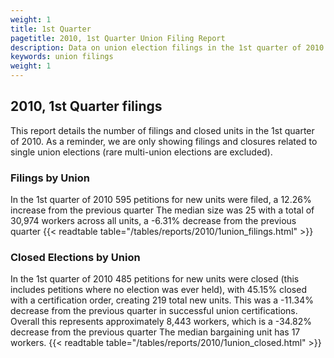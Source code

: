 ```yaml
---
weight: 1
title: 1st Quarter
pagetitle: 2010, 1st Quarter Union Filing Report
description: Data on union election filings in the 1st quarter of 2010
keywords: union filings
weight: 1
---
```


## 2010, 1st Quarter filings

This report details the number of filings and closed units in the 1st quarter of 2010. As a reminder, we are only showing filings and closures related to single union elections (rare multi-union elections are excluded).

### Filings by Union
In the 1st quarter of 2010 595 petitions for new units were filed, a 12.26% increase from the previous quarter The median size was 25 with a total of 30,974 workers across all units, a -6.31% decrease from the previous quarter
{{< readtable table="/tables/reports/2010/1union_filings.html" >}}

### Closed Elections by Union
In the 1st quarter of 2010 485 petitions for new units were closed (this includes petitions where no election was ever held), with 45.15% closed with a certification order, creating 219 total new units. This was a -11.34% decrease from the previous quarter in successful union certifications. Overall this represents approximately 8,443 workers, which is a -34.82% decrease from the previous quarter The median bargaining unit has 17 workers.
{{< readtable table="/tables/reports/2010/1union_closed.html" >}}
